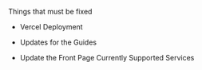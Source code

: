 Things that must be fixed

- Vercel Deployment

- Updates for the Guides

- Update the Front Page Currently Supported Services